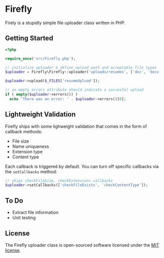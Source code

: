 # Firefly

Firely is a stupidly simple file uploader class written in PHP.

## Getting Started

```php
<?php

require_once('src/Firefly.php');

// initialize uploader & define upload path and acceptable file types
$uploader = Firefly\Firefly::uploader('uploads/resumes', ['doc', 'docx', 'pdf']);

$uploader->upload($_FILES['resumeUpload']);

// an empty errors attribute should indicate a succesful upload
if ( empty($uploader->errors()) )
  echo 'There was an error: ' . $uploader->errors()[0];
```

## Lightweight Validation

Firefly ships with some lighweight validation that comes in the form of callback methods:
- File size 
- Name uniqueness
- Extension type
- Content type

Each callback is triggered by default. You can turn off specific callbacks via the ```setCallbacks``` method:

```php
// skips checkFileSize, checkExtensions callbacks
$uploader->setCallbacks(['checkFileExists', 'checkContentType']);
```

## To Do
- Extract file information
- Unit testing

## License

The Firefly uploader class is open-sourced software licensed under the [MIT license](https://github.com/fti-feda/firefly/blob/master/LICENSE).
